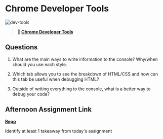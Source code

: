 # Chrome Developer Tools

![dev-tools](https://bcw.blob.core.windows.net/public/img/lesson-images/4571780153354770)

> **📖 [Chrome Developer Tools](https://codeworksacademy.com/fs-student-guide/resources/wk2/03-Chrome-Dev-Tools)**

## Questions

1. What are the main ways to write information to the console? Why/when should you use each style.



2. Which tab allows you to see the breakdown of HTML/CSS and how can this tab be useful when debugging HTML?



3. Outside of writing everything to the console, what is a better way to debug your code?



## Afternoon Assignment Link

**[Repo](https://github.com/Miles-Collins//Week-2-Afternoon-Projects/tree/main/Wednesday/Afternoon-Project)**

Identify at least 1 takeaway from today's assignment
